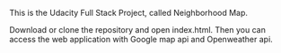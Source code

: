 This is the Udacity Full Stack Project, called Neighborhood Map.

Download or clone the repository and open index.html. Then you can access the web application with Google map api and Openweather api. 
